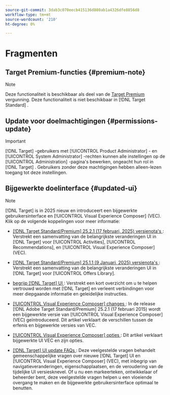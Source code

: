 ```yaml
---
source-git-commit: 3dab3c070eecb415136d880ab1a4326dfe8856d8
workflow-type: tm+mt
source-wordcount: '210'
ht-degree: 0%

---
```

# Fragmenten

## Target Premium-functies {#premium-note}

>[!NOTE]
>
>Deze functionaliteit is beschikbaar als deel van de [ Target Premium ](/help/main/c-intro/intro.md#premium) vergunning. Deze functionaliteit is niet beschikbaar in [!DNL Target Standard] .

## Update voor doelmachtigingen {#permissions-update}

>[!IMPORTANT]
>
>[!DNL Target] -gebruikers met [!UICONTROL Product Administrator] - en [!UICONTROL System Administrator] -rechten kunnen alle instellingen op de [!UICONTROL Administration] -pagina&#39;s bewerken, ongeacht hun rol in [!DNL Target] . Gebruikers zonder deze machtigingen hebben alleen-lezen toegang tot deze instellingen.

## Bijgewerkte doelinterface {#updated-ui}

>[!NOTE]
>
>[!DNL Target] is in 2025 nieuw en introduceert een bijgewerkte gebruikersinterface en [!UICONTROL Visual Experience Composer] (VEC). Klik op de volgende koppelingen voor meer informatie:
>
>* [[!DNL Target Standard/Premium]  25.2.1 (17 februari, 2025) versienota&#39;s ](/help/main/r-release-notes/release-notes-for-previous-releases.md#ui-update-2): Verstrekt een samenvatting van de belangrijkste veranderingen UI in [!DNL Target] voor [!UICONTROL Activities], [!UICONTROL Recommendations], en [!UICONTROL Visual Experience Composer] (VEC).
>
>* [[!DNL Target Standard/Premium]  25.1.1 (9 Januari, 2025) versienota&#39;s ](/help/main/r-release-notes/release-notes-for-previous-releases.md#ui-update-1): Verstrekt een samenvatting van de belangrijkste veranderingen UI in [!DNL Target] voor [!UICONTROL Offers Library].
>
>* [ begrijp  [!DNL Target]  UI ](/help/main/c-intro/understand-the-target-ui.md): Verstrekt een kort overzicht om u te helpen vertrouwd worden met [!DNL Target] en verleent verbindingen voor meer diepgaande informatie en geleidelijke instructies.
>
>* [[!UICONTROL Visual Experience Composer] changes ](/help/main/c-experiences/c-visual-experience-composer/vec-changes.md) : In de release [!DNL Adobe Target Standard/Premium] 25.2.1 (17 februari 2015) wordt een bijgewerkte versie van [!UICONTROL Visual Experience Composer] (VEC) geïntroduceerd. Dit artikel verklaart de verschillen tussen de erfenis en bijgewerkte versies van VEC.
>
>* [[!UICONTROL Visual Experience Composer] opties ](/help/main/c-experiences/c-visual-experience-composer/viztarget-options.md): Dit artikel verklaart bijgewerkte UI VEC en zijn opties.
>
>* [[!DNL Target]  UI update FAQs ](/help/main/c-intro/updated-ui-faq.md): Deze veelgestelde vragen behandelt gemeenschappelijke vragen over nieuwe [!DNL Target] UI en [!UICONTROL Visual Experience Composer] (VEC), met inbegrip van navigatieveranderingen, eigenschapplaatsen, en de veroudering van de tijdelijke UI versiesknevel. Of u nu een markeerteken, ontwikkelaar of beheerder bent, deze veelgestelde vragen helpen u een vloeiende overgang te maken en de bijgewerkte gebruikersinterface optimaal te benutten.



